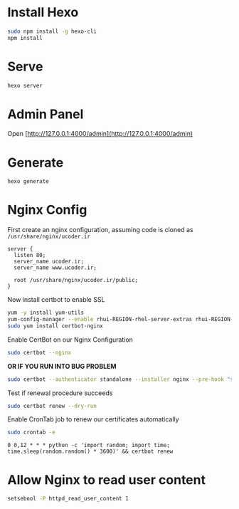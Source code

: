 Install Hexo
============

```bash
sudo npm install -g hexo-cli
npm install
```

Serve
=====

```bash
hexo server
```

Admin Panel
===========

Open [http://127.0.0.1:4000/admin](http://127.0.0.1:4000/admin)

Generate
========

```bash
hexo generate
```

Nginx Config
============

First create an nginx configuration, assuming
code is cloned as `/usr/share/nginx/ucoder.ir`

```
server {
  listen 80;
  server_name ucoder.ir;
  server_name www.ucoder.ir;

  root /usr/share/nginx/ucoder.ir/public;
}
```

Now install certbot to enable SSL

```bash
yum -y install yum-utils
yum-config-manager --enable rhui-REGION-rhel-server-extras rhui-REGION-rhel-server-optional
sudo yum install certbot-nginx
```

Enable CertBot on our Nginx Configuration
```bash
sudo certbot --nginx
```

**OR IF YOU RUN INTO BUG PROBLEM**
```bash
sudo certbot --authenticator standalone --installer nginx --pre-hook "systemctl stop nginx" --post-hook "systemctl stop nginx"
```

Test if renewal procedure succeeds
```bash
sudo certbot renew --dry-run
```

Enable CronTab job to renew our certificates automatically
```bash
sudo crontab -e
```
```
0 0,12 * * * python -c 'import random; import time; time.sleep(random.random() * 3600)' && certbot renew 
```

# Allow Nginx to read user content

```bash
setsebool -P httpd_read_user_content 1
```
